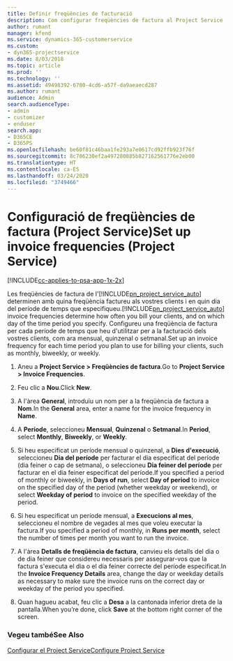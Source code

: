 ```yaml
---
title: Definir freqüències de facturació
description: Com configurar freqüències de factura al Project Service
author: rumant
manager: kfend
ms.service: dynamics-365-customerservice
ms.custom:
- dyn365-projectservice
ms.date: 8/03/2018
ms.topic: article
ms.prod: ''
ms.technology: ''
ms.assetid: 49498392-6780-4cd6-a57f-da9aeaecd287
ms.author: rumant
audience: Admin
search.audienceType:
- admin
- customizer
- enduser
search.app:
- D365CE
- D365PS
ms.openlocfilehash: be60f81c46baa1fe293a7e0617cd92ffb923f76f
ms.sourcegitcommit: 8c786230ef2a497280885b827162561776e2eb00
ms.translationtype: HT
ms.contentlocale: ca-ES
ms.lasthandoff: 03/24/2020
ms.locfileid: "3749466"
---
```

# <a name="set-up-invoice-frequencies-project-service"></a><span data-ttu-id="da63a-103">Configuració de freqüències de factura (Project Service)</span><span class="sxs-lookup"><span data-stu-id="da63a-103">Set up invoice frequencies (Project Service)</span></span>

[!INCLUDE[cc-applies-to-psa-app-1x-2x](../includes/cc-applies-to-psa-app-1x-2x.md)]

<span data-ttu-id="da63a-104">Les freqüències de factura de l'[!INCLUDE[pn_project_service_auto](../includes/pn-project-service-auto.md)] determinen amb quina freqüència factureu als vostres clients i en quin dia del període de temps que especifiqueu.</span><span class="sxs-lookup"><span data-stu-id="da63a-104">[!INCLUDE[pn_project_service_auto](../includes/pn-project-service-auto.md)] invoice frequencies determine how often you bill your clients, and on which day of the time period you specify.</span></span> <span data-ttu-id="da63a-105">Configureu una freqüència de factura per cada període de temps que heu d'utilitzar per a la facturació dels vostres clients, com ara mensual, quinzenal o setmanal.</span><span class="sxs-lookup"><span data-stu-id="da63a-105">Set up an invoice frequency for each time period you plan to use for billing your clients, such as monthly, biweekly, or weekly.</span></span>  
  
1.  <span data-ttu-id="da63a-106">Aneu a **Project Service > Freqüències de factura**.</span><span class="sxs-lookup"><span data-stu-id="da63a-106">Go to **Project Service > Invoice Frequencies**.</span></span>  
  
2.  <span data-ttu-id="da63a-107">Feu clic a **Nou**.</span><span class="sxs-lookup"><span data-stu-id="da63a-107">Click **New**.</span></span>  
  
3.  <span data-ttu-id="da63a-108">A l'àrea **General**, introduïu un nom per a la freqüència de factura a **Nom**.</span><span class="sxs-lookup"><span data-stu-id="da63a-108">In the **General** area, enter a name for the invoice frequency in **Name**.</span></span>  
  
4.  <span data-ttu-id="da63a-109">A **Període**, seleccioneu **Mensual**, **Quinzenal** o **Setmanal**.</span><span class="sxs-lookup"><span data-stu-id="da63a-109">In **Period**, select **Monthly**, **Biweekly**, or **Weekly**.</span></span>  
  
5.  <span data-ttu-id="da63a-110">Si heu especificat un període mensual o quinzenal, a **Dies d'execució**, seleccioneu **Dia del període** per facturar el dia especificat del període (dia feiner o cap de setmana), o seleccioneu **Dia feiner del període** per facturar en el dia feiner especificat del període.</span><span class="sxs-lookup"><span data-stu-id="da63a-110">If you specified a period of monthly or biweekly, in **Days of run**, select **Day of period** to invoice on the specified day of the period (whether weekday or weekend), or select **Weekday of period** to invoice on the specified weekday of the period.</span></span>  
  
6.  <span data-ttu-id="da63a-111">Si heu especificat un període mensual, a **Execucions al mes**, seleccioneu el nombre de vegades al mes que voleu executar la factura.</span><span class="sxs-lookup"><span data-stu-id="da63a-111">If you specified a period of monthly, in **Runs per month**, select the number of times per month you want to run the invoice.</span></span>  
  
7.  <span data-ttu-id="da63a-112">A l'àrea **Detalls de freqüència de factura**, canvieu els detalls del dia o de dia feiner que considereu necessaris per assegurar-vos que la factura s'executa el dia o el dia feiner correcte del període especificat.</span><span class="sxs-lookup"><span data-stu-id="da63a-112">In the **Invoice Frequency Details** area, change the day or weekday details as necessary to make sure the invoice runs on the correct day or weekday of the period you specified.</span></span>  
  
8.  <span data-ttu-id="da63a-113">Quan hagueu acabat, feu clic a **Desa** a la cantonada inferior dreta de la pantalla.</span><span class="sxs-lookup"><span data-stu-id="da63a-113">When you’re done, click **Save** at the bottom right corner of the screen.</span></span>  
  
### <a name="see-also"></a><span data-ttu-id="da63a-114">Vegeu també</span><span class="sxs-lookup"><span data-stu-id="da63a-114">See Also</span></span>  
 [<span data-ttu-id="da63a-115">Configurar el Project Service</span><span class="sxs-lookup"><span data-stu-id="da63a-115">Configure Project Service</span></span>](../project-service/configure.md)
